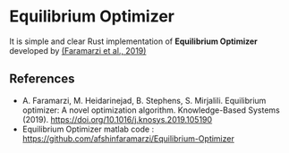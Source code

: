 # Equilibrium Optimizer

  It is simple and clear Rust implementation of **Equilibrium Optimizer** developed by [(Faramarzi et al., 2019)](https://www.sciencedirect.com/science/article/abs/pii/S0950705119305295?via%3Dihub)  

## References
 - A. Faramarzi, M. Heidarinejad, B. Stephens, S. Mirjalili. Equilibrium optimizer: A novel optimization algorithm. Knowledge-Based Systems (2019). https://doi.org/10.1016/j.knosys.2019.105190
 - Equilibrium Optimizer matlab code  : https://github.com/afshinfaramarzi/Equilibrium-Optimizer 
